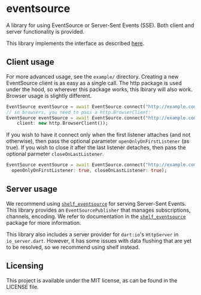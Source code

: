 # eventsource

A library for using EventSource or Server-Sent Events (SSE). 
Both client and server functionality is provided.

This library implements the interface as described [here](https://html.spec.whatwg.org/multipage/comms.html#server-sent-events).

## Client usage

For more advanced usage, see the `example/` directory. 
Creating a new EventSource client is as easy as a single call.
The http package is used under the hood, so wherever this package works, this lbirary will also work.
Browser usage is slightly different.

```dart
EventSource eventSource = await EventSource.connect("http://example.com/events");
// in browsers, you need to pass a http.BrowserClient:
EventSource eventSource = await EventSource.connect("http://example.com/events", 
    client: new http.BrowserClient());
```

If you wish to have it connect only when the first listener attaches (and not otherwise), then pass the
optional parameter `openOnlyOnFirstListener` (as true). If you wish to close it after the last listener detaches, then
pass the optional parmeter `closeOnLastListener`.

```dart
EventSource eventSource = await EventSource.connect("http://example.com/events", 
  openOnlyOnFirstListener: true, closeOnLastListener: true);
```


## Server usage

We recommend using [`shelf_eventsource`](https://pub.dartlang.org/packages/shelf_eventsource) for
serving Server-Sent Events. 
This library provides an `EventSourcePublisher` that manages subscriptions, channels, encoding.
We refer to documentation in the [`shelf_eventsource`](https://pub.dartlang.org/packages/shelf_eventsource)
package for more information.

This library also includes a server provider for `dart:io`'s `HttpServer` in `io_server.dart`.
However, it has some issues with data flushing that are yet to be resolved, so we recommend using
shelf instead.

## Licensing

This project is available under the MIT license, as can be found in the LICENSE file.